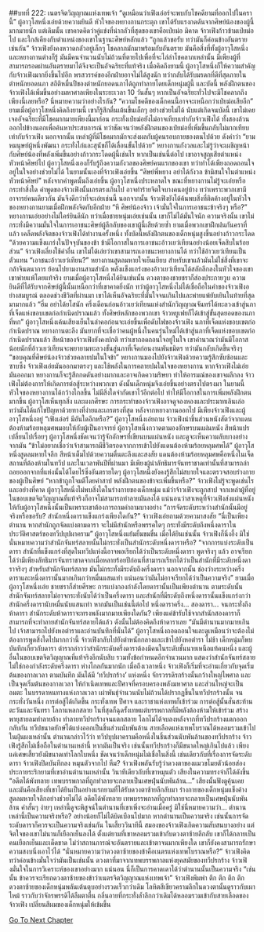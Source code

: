##บทที่ 222: เนตรจิตวิญญาณแห่งเทพเจ้า
“ดูเหมือนว่าเฟิงเอ๋อร์จะพบกับโชคดียามที่ออกไปในครานี้”
ผู้อาวุโสหนึ่งเอ่ยด้วยความยินดี
หัวใจของหยางกานกระตุก เขาได้รับแรงกดดันจากศิษย์น้องของผู้นี้มากมายนัก
แต่เดิมนั้น เขาคาดคิดว่าคู่แข่งที่น่ากลัวที่สุดของเขาคือเป่ยม่อ
มิคาด จ้าวเฟิงก้าวข้ามเป่ยม่อไป และใกล้เคียงกับตำแหน่งของเขาในฐานะศิษย์หลักแล้ว
“ถูกแล้วขอรับ ทว่ามันก็ค่อนข้างอันตรายเช่นกัน”
จ้าวเฟิงยังคงหวาดกลัวอยู่เล็กๆ
โชคลาภมักมาพร้อมกับอันตราย มันคือสิ่งที่ทั้งผู้อาวุโสหนึ่งและหยางกานต่างก็รู้
มันมีคนจำนวนนับไม่ถ้วนที่ตายไปเพื่อที่จะไล่ล่าโชคลาภเหล่านั้น
มีเพียงผู้ที่สามารถรอดผ่านอันตรายมาได้จึงจะเป็นอัจฉริยะที่แท้จริง
เมื่อคิดถึงยามนี้ ผู้อาวุโสหนึ่งก็ให้ความสำคัญกับจ้าวเฟิงมากยิ่งขึ้นไปอีก
พรสวรรค์ของอีกฝ่ายอาจไม่ได้สูงนัก ทว่ากลับได้รับมรดกที่ดีที่สุดภายในตำหนักยอดนภา
สถิติหมื่นปีของตำหนักยอดนภาได้ถูกทำลายโดยเด็กหนุ่มผู้นี้
และบัดนี้
พลังฝึกตนของจ้าวเฟิงได้เพิ่มขึ้นอย่างมหาศาลเพียงในระยะเวลา 10 วันสั้นๆ
หากเป็นอัจฉริยะทั่วไปจะมีโชคลาภถึงเพียงนี้เลยหรือ?
นี่หมายความว่าอย่างไรกัน?
“ความโชคดีของเด็กคนนี้อาจจะเหนือกว่าเป่ยม่อเสียอีก”
ยามเมื่อผู้อาวุโสหนึ่งคิดถึงยามนี้ เขาก็รู้สึกตื่นเต้นขึ้นเล็กๆ อย่างช่วยไม่ได้
นับแต่เกิดจนบัดนี้ เขาไม่เคยเจออัจฉริยะที่มีโชคมากมายเพียงนี้มาก่อน
กระทั่งเป่ยม่อยังไม่อาจเทียบเท่ากับจ้าวเฟิงได้
ทั้งสองล้วนออกไปข้างนอกเพื่อค้นหาประสบการณ์ ทว่าชัดเจนว่าพลังฝึกตนของเป่ยม่อที่เพิ่มขึ้นกลับไม่มากเทียบเท่ากับจ้าวเฟิง
นอกจากนั้น เหล่าผู้ที่มีโชคมากมักจะส่งผลกับผู้คนรอบกายของตนไปด้วย ดังคำว่า “ยามหมนุษย์ผู้หนึ่งพัฒนา กระทั่งไก่และสุนัขก็ได้เลื่อนขั้นไปด้วย”
หยางกานกังวลและไม่รู้ว่าจะเผชิญหน้ากับศิษย์น้องที่พลังเพิ่มขึ้นอย่างก้าวกระโดดผู้นี้เช่นไร
หากเป็นเช่นนี้ต่อไป เขาอาจสูญเสียตำแหน่งหัวหน้าศิษย์ไป
ผู้อาวุโสหนึ่งเองก็รับรู้ถึงความกังวลของศิษย์คนแรกของเขา ทว่าทำได้เพียงถอดถอนใจอยู่ในใจอย่างช่วยไม่ได้
ในยามนั้นเองที่จ้าวเฟิงเอ่ยขึ้น “ศิษย์พี่หยาง อย่าได้กังวล ข้ามิสนใจในตำแหน่งหัวหน้าศิษย์”
หลังจากคำพูดนั้นถึงเอ่ยขึ้น
ผู้อาวุโสหนึ่งประหลาดใจ ขณะที่หยางกานไม่รู้จะเอ่ยหรือกระทำสิ่งใด
คำพูดของจ้าวเฟิงนั้นเถรตรงเกินไป อาจทำร้ายจิตใจบางคนอยู่บ้าง
ทว่าเพราะพวกเขามีอาจารย์คนเดียวกัน มันจึงดีกว่าที่จะเอ่ยเช่นนี้
นอกจากนั้น จ้าวเฟิงยังได้ค้นพบสิ่งที่ติดค้างอยู่ในหัวใจของหยางกานยามเมื่อฝึกพลังจิตกับอีกฝ่าย
“หึ ศิษย์น้องจ้าว เจ้ามั่นใจในการเอาชนะข้าจริงๆ หรือ?”
หยางกานเอ่ยอย่างไม่ใคร่ยินดีนัก
ทว่าเมื่อชายหนุ่มเอ่ยเช่นนั้น เขาก็ไม่ได้มั่นใจนัก
ความจริงนั้น เขาไม่กระทั่งมีความมั่นใจในการเอาชนะศิษย์ผู้ลึกลับของเขาผู้นี้เสียด้วยซ้ำ
ยามเมื่อพวกเขาฝึกฝนกันคราที่แล้ว เคล็ดพลังจิตของจ้าวเฟิงได้ทำงานครั้งหนึ่ง ทั้งบัดนี้พลังฝึกตนของเด็กหนุ่มสูงขึ้นอย่างก้าวกระโดด
“ด้วยความแข็งแกร่งในปัจจุบันของข้า ข้ามีโอกาสในการเอาชนะอ้าวเยว่เทียนอย่างน้อยเจ็ดสิบในร้อยส่วน”
จ้าวเฟิงเลี่ยงใช้คำอื่น
เขาไม่ได้เอ่ยว่าเขาสามารถเอาชนะหยางกานได้ ทว่าใช้อ้าวเยว่เทียนเป็นตัวแทน
“เอาชนะอ้าวเยว่เทียน?”
หยางกานสูดลมหายใจเย็นเยียบ สำหรับเขาแล้วมันไม่ใช่สิ่งที่เขาจะกล้าจินตนาการ
ย้อนไปยามงานสามสำนัก พลังแข็งแกร่งของอ้าวเยว่เทียนได้สลักลึกลงในหัวใจของเขา เขาพ่ายแพ้โดยแท้จริง
ยามเมื่อผู้อาวุโสหนึ่งได้ยินเช่นนั้น ดวงตาของชายชราก็ส่องประกายวูบ ความยินดีที่ได้รับจากศิษย์ผู้นี้นั้นเหนือกว่าที่เขาคาดยิ่งนัก
ทว่าผู้อาวุโสหนึ่งไม่ได้เชื่อถือในคำของจ้าวเฟิงอย่างสมบูรณ์ ตลอดช่วงชีวิตที่ผ่านมา เขาได้เห็นอัจฉริยะที่มั่นใจจนเกินไปและพ่ายแพ้ยับเยินในท้ายที่สุดมามากแล้ว
“ฮึ่ม อย่าได้ยโสนัก ครึ่งเดือนก่อนอ้าวเยว่เทียนแห่งสำนักวิญญาณจันทร์ได้ทะลวงเข้าสู่นภาที่เจ็ดแห่งขอบเขตก่อกำเนิดปราณแล้ว ทั้งศิษย์หลักของพวกเขา จ้าวหยูเฟยก็ได้เข้าสู่ขั้นสุดยอดของนภาที่หก”
ผู้อาวุโสหนึ่งเค้นเสียงเย็นในลำคอก่อนจะเอ่ยขึ้นเพื่อดับไฟของจ้าวเฟิง
นภาที่เจ็ดแห่งขอบเขตก่อกำเนิดปราณ
หยางกานตะลึง มันยากที่จะเชื่อว่าคนผู้หนึ่งในคนรุ่นใหม่ได้เข้าสู่นภาที่เจ็ดแห่งขอบเขตก่อกำเนิดปราณแล้ว
สีหน้าของจ้าวเฟิงยังคงปกติ ทว่าเขาถอดถอนใจอยู่ในใจ เขาคำนวณว่ามันมีโอกาสน้อยนักที่อ้าวเยว่เทียนจะพยายามทะลวงขั้นสู่นภาที่เจ็ดก่อนงานพันธมิตร
ทว่ามันกลับเกิดขึ้นจริงๆ
“ขอบคุณที่ศิษย์น้องจ้าวช่วยคลายปมในใจข้า”
หยางกานมองไปยังจ้าวเฟิงด้วยความรู้สึกซับซ้อนและซาบซึ้ง
จ้าวเฟิงเอ่ยมันออกมาตรงๆ  และใช้พลังในการคลายปมในใจของหยางกาน
หากจ้าวเฟิงไม่เอ่ยมันออกมา หยางกานก็จะรู้สึกกดดันอย่างมากและอาจเกิดความริษยา ทำให้อารมณ์ของเขาจมลึกลง
จ้าวเฟิงไม่ต้องการให้เกิดการต่อสู้ระหว่างพวกเขา ดังนั้นเด็กหนุ่มจึงเอ่ยขึ้นอย่างตรงไปตรงมา
ในยามนี้ หัวใจของหยางกานได้กว้างไกลขึ้น ไม่มีสิ่งใดจำกัดเขาไว้อีกต่อไป ทำให้มีโอกาสในการเพิ่มพลังฝึกตนมากขึ้น
ผู้อาวุโสเห็นทุกสิ่ง และผงกศีรษะ
การกระทำของจ้าวเฟิงอาจดูจองหองและประมาทเลินเล่อ ทว่ามันได้แก้ไขปัญหาด้วยทางที่ง่ายและเถรตรงที่สุด
หลังจากหยางกานออกไป มีเพียงจ้าวเฟิงและผู้อาวุโสหนึ่งอยู่
“เฟิงเอ๋อร์ มีอันใดอีกหรือ?”
ผู้อาวุโสหนึ่งเอ่ยถาม
จ้าวเฟิงนำชิ้นส่วนหนังสัตว์จากแดนต้องห้ามร้อยหลุมศพมอบให้กับผู้เป็นอาจารย์
ผู้อาวุโสหนึ่งกวาดตามองอักษรบนแผ่นหนัง สีหน้าแปรเปลี่ยนไปเรื่อยๆ
ผู้อาวุโสหนึ่งชัดเจนว่ารู้จักอักษรที่เขียนบนแผ่นหนัง และดูจะเห็นความลับบางอย่างจากมัน
“ข้าไม่อยากเชื่อว่าเจ้าสามารถมีชีวิตรอดจากการเข้าไปยังแดนต้องห้ามร้อยหลุมศพได้”
ผู้อาวุโสหนึ่งสูดลมหายใจลึก สีหน้าเต็มไปด้วยความตื่นตะลึงและสงสัย
แดนต้องห้ามร้อยหลุมศพคือหนึ่งในเจ็ดสถานที่ต้องห้ามในทวีป และในเวลาพันปีที่ผ่านมา มีเพียงผู้นำลัทธิมารจันทราชาดเท่านั้นที่สามารถล่าถอยออกจากที่แห่งนั้นได้โดยไร้ซึ่งอันตรายใดๆ
ผู้อาวุโสหนึ่งยังคงรู้สึกไม่สบายใจและตรวจสอบร่างกายของผู้เป็นศิษย์
“หากข้าถูกโจมตีโดยคำสาป พลังฝึกตนของข้าจะเพิ่มขึ้นหรือ?”
จ้าวเฟิงไม่รู้จะพูดเช่นไร
และอย่างที่คาด ผู้อาวุโสหนึ่งไม่พบสิ่งใดในร่างกายของเด็กหนุ่ม
แม้ว่าจ้าวเฟิงจะถูกสาป จากเหล่าผู้ที่อยู่ในขอบเขตจิตวิญญาณที่แท้จริงก็อาจไม่สามารถทำลายมันลงได้
แน่นอนว่าสาเหตุที่จ้าวเฟิงส่งแผ่นหนังให้กับผู้อาวุโสหนึ่งนั้นเป็นเพราะเขาต้องการถามคำถามบางอย่าง
“การจัดระดับระหว่างสำนักนั้นมีอยู่จริงหรือขอรับ? สำนักหนึ่งดาราแข็งแกร่งเพียงใดกัน?”
จ้าวเฟิงเอ่ยถามด้วยควมาสงสัย
“นี่เป็นเพียงตำนาน หากสำนักถูกจัดแบ่งตามดารา จะไม่มีสำนักหรือพรรคใดๆ กระทั่งมีระดับถึงหนึ่งดาราในประวัติศาสตร์ของทวีปบุปผาคราม”
ผู้อาวุโสหนึ่งแย้มยิ้มขมขื่น
เมื่อได้ยินเช่นนั้น จ้าวเฟิงก็นิ่งอึ้ง มิใช่นั่นหมายความว่าสำนักจันทร์สลายนั้นไม่กระทั่งเป็นสำนักระดับหนึ่งดาราหรือ?
“จากการแบ่งระดับเป็นดารา สำนักที่แข็งแกร่งที่สุดในทวีปแห่งนี้อาจพอเรียกได้ว่าเป็นระดับหนึ่งดารา พูดจริงๆ แล้ว อาจเรียกได้ว่ามีเพียงลัทธิมารจันทราชาดจากเมื่อหลายร้อยปีก่อนที่สามารถเรียกได้ว่าเป็นสำนักที่มีระดับหนึ่งดาราจริงๆ สำหรับสำนักจันทร์สลาย มันไม่กระทั่งมีระดับถึงครึ่งดารา นอกจากนั้น ช่องว่างระหว่างครึ่งดาราและหนึ่งดารานั้นมากเกินกว่าหมื่นแสนเท่า แน่นอนว่ามันไม่อาจเรียกได้ว่าเป็นความจริง”
ยามเมื่อผู้อาวุโสหนึ่งเอ่ย ชายชราก็ส่ายศีรษะ
การแบ่งกองกำลังโดยดารานั้นเป็นเพียงตำนาน
ตามระดับนั้น สำนักจันทร์สลายไม่อาจกระทั่งนับได้ว่าเป็นครึ่งดารา และสำนักที่มีระดับถึงหนึ่งดารานั้นแข็งแกร่งกว่าสำนักครึ่งดารานับหมื่นนับแสนเท่า
หากมันเป็นเช่นนี้ต่อไป หนึ่งดาราครึ่ง... สองดารา... จนกระทั่งถึงห้าดารา สำนักระดับห้าดาราจะทรงพลังมากมายเพียงใดกัน?
เพียงแค่ข้ารับใช้จากสำนักสองดาราก็สามารถที่จะทำลายสำนักจันทร์สลายได้แล้ว ดังนั้นไม่ต้องคิดถึงห้าดาราเลย
“มันมีตำนานมากมายเกินไป เจ้าสามารถไปยังหอตำราและอ่านบันทึกที่นั่นได้”
ผู้อาวุโสหนึ่งถอดถอนใจและดูเหมือนว่าจะต้องไม่ต้องการพูดสิ่งใดไปมากกว่านี้
จ้าวเฟิงกลับไปยังตำหนักกลางและเข้าไปยังหอตำรา
ไม่ช้า
เด็กหนุ่มก็พบบันทึกเกี่ยวกับดารา
ตำรากล่าวว่าสำนักระดับครึ่งดาราต้องมีคนในระดับชั้นนายเหนือแท้คนหนึ่ง และผู้อื่นในขอบเขตจิตวิญญาณที่แท้จริงอีกนับสิบ รวมทั้งข้อกำหนดอีกจำนวนมาก
แสดงว่าสำนักจันทร์สลายไม่ใช่กองกำลังระดับครึ่งดารา ห่างไกลกันมากนัก
เมื่อถึงเวลาหนึ่ง
จ้าวเฟิงก็เริ่มที่จะอ่านเกี่ยวกับจุดเริ่มต้นของกาลเวลา
ตามบันทึก มันได้มี ‘ทวีปรกร้าง’ แห่งหนึ่ง
จักรวรรดิรกร้างนั้นกว้างใหญ่ไพศาล และเป็นจุดเริ่มต้นของกาลเวลา ให้กำเนิดเทพและปีศาจที่ครอบครองพลังมหาศาล และส่วนใหญ่จะเป็นอมตะ
ในบรรดาหนทางแห่งกาลเวลา เผ่าพันธุ์จำนวนนับไม่ถ้วนได้ปรากฏขึ้นในทวีปรกร้างนั้น
จนกระทั่งวันหนึ่ง
การต่อสู้ได้เกิดขึ้น กระทั่งเทพ ปีศาจ และราชาแห่งเทพก็เข้าร่วม
การต่อสู้นั้นสั่นสะท้านตะวันและจันทรา โลกาแหลกสลาย ในที่สุดก็ฉุดรั้งเทพแต่บรรพกาลที่มีพลังต้องห้ามให้เข้าร่วม สร้างพายุสายลมทำลายล้าง ทำลายทวีปรกร้างจนแตกสลาย
โลกไม่ได้จบลงหลังจากที่ทวีปรกร้างแตกออก กลับกัน ทวีปขนาดยักษ์ได้แบ่งออกเป็นชิ้นส่วนนับพันล้าน สายเลือดแห่งเทพโบราณได้หลอมรวมเข้าไปในฝุ่นผงเหล่านั้น
ตำนานกล่าวไว้ว่า
ทวีปบุปผาครามคือหนึ่งในชิ้นส่วนนับพันล้านของทวีปรกร้าง
จ้าวเฟิงรู้สึกไม่เชื่อถือในตำนานเหล่านี้
หากมันเป็นจริง เช่นนั้นทวีปรกร้างก็มีขนาดใหญ่เกินไปแล้ว เพียงแค่เศษเสี้ยวยังมีขนาดเท่าโลกใบหนึ่ง
ชัดเจนว่าเด็กหนุ่มไม่เชื่อในสิ่งนี้ เช่นเดียวกับที่เรื่องการจัดระดับดารา
จ้าวเฟิงปิดบันทึกลง หมุนตัวจากไป
หืม?
จ้าวเฟิงพลันรับรู้ว่าดวงตาของแมวขโมยตัวน้อยส่องประกายระริกยามที่เขาอ่านตำนานเหล่านั้น
วินาทีเดียวกับที่เขาหมุนตัว
เสียงในความทรงจำก็ได้ดังขึ้น “อดีตได้พังทลาย เทพบรรพกาลที่ถูกทำลายจะกลายเป็นเศษฝุ่นนับพันล้าน...”
เสียงนั้นฟังดูคุ้นเคย และมันคือเสียงที่เขาได้ยินเป็นอย่างแรกยามที่ได้รับดวงตาซ้ายลึกลับมา
ร่างกายของเด็กหนุ่มแข็งค้าง สูดลมหายใจลึกอย่างช่วยไม่ได้
อดีตได้พังทลาย เทพบรรพกาลที่ถูกทำลายจะกลายเป็นเศษฝุ่นนับพันล้าน
คำสั้นๆ ง่ายๆ เหล่านี้ดูจะพิสูจน์ในตำนานที่เขาเพิ่งจะอ่านเมื่อครู่
มิใช่นี่หมายความว่า... ตำนานเหล่านี้เป็นความจริงหรือ? อย่างน้อยก็ไม่ได้บิดเบือนไปมาก
หากตำนานเป็นความจริง เช่นนั้นการจัดระดับดาราก็ควรจะเป็นความจริงเช่นกัน
ในเสี้ยววินาทีนี้
สมองของจ้าวเฟิงเกิดความสับสนบางอย่าง
แต่จิตใจของเขาไม่นานก็เยือกเย็นลงได้
ตั้งแต่ยามที่เขาหลอมรวมเข้ากับดวงตาซ้ายลึกลับ เขาก็ได้กลายเป็นคนเยือกเย็นและเด็ดขาด ไม่ว่าสถานการณ์จะอันตรายและเข้าตาจนมากเพียงใด เขาก็ยังคงสามารถรักษาความสงบนิ่งเอาไว้ได้
“นั่นหมายความว่าดวงตาซ้ายของข้าคือเนตรแห่งเทพโบราณหรือ?”
จ้าวเฟิงคิด ทว่าค่อนข้างมั่นใจว่ามันเป็นเช่นนั้น
ดวงตาที่มาจากเทพบรรพกาลแห่งยุคสมัยของทวีปรกร้าง
จ้าวเฟิงมั่นใจในการวิเคราะห์ของเขาอย่างมาก แน่นอน นี่ก็เป็นการคาดเดาได้ว่าตำนานนั้นเป็นความจริง
“เช่นนั้น ข้าควรจะเรียกดวงตาซ้ายของข้าว่าเนตรจิตวิญญาณแห่งเทพเจ้า”
จ้าวเฟิงพึมพำ
ตึก ตึก ตึก ตึก
ดวงตาซ้ายของเด็กหนุ่มพลันเต้นตุบอย่างรวดเร็วกว่าเดิม โลหิตสีเขียวครามลึกในดวงตานั้นดูราวกับเผาไหม้ ราวกับว่าจักรพรรดิได้ลืมตาตื่น
กลิ่นอายที่กระทั่งล้ำลึกกว่าเดิมได้หลอมรวมเข้ากับสายเลือดของจ้าวเฟิง เปลี่ยนสีผมของเด็กหนุ่มให้เข้มขึ้น


[Go To Next Chapter]( ./2.md)